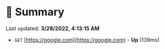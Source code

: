 # 📖 Summary
Last updated: **3/28/2022, 4:13:15 AM**

- `GET` [https://google.com](https://google.com) - **Up** (139ms)
